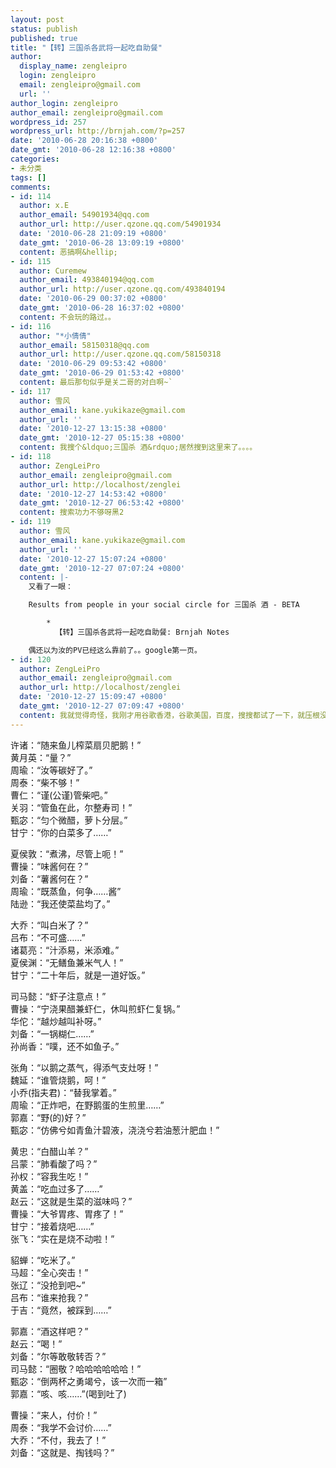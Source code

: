 ```yaml
---
layout: post
status: publish
published: true
title: "【转】三国杀各武将一起吃自助餐"
author:
  display_name: zengleipro
  login: zengleipro
  email: zengleipro@gmail.com
  url: ''
author_login: zengleipro
author_email: zengleipro@gmail.com
wordpress_id: 257
wordpress_url: http://brnjah.com/?p=257
date: '2010-06-28 20:16:38 +0800'
date_gmt: '2010-06-28 12:16:38 +0800'
categories:
- 未分类
tags: []
comments:
- id: 114
  author: x.E
  author_email: 54901934@qq.com
  author_url: http://user.qzone.qq.com/54901934
  date: '2010-06-28 21:09:19 +0800'
  date_gmt: '2010-06-28 13:09:19 +0800'
  content: 恶搞啊&hellip;
- id: 115
  author: Curemew
  author_email: 493840194@qq.com
  author_url: http://user.qzone.qq.com/493840194
  date: '2010-06-29 00:37:02 +0800'
  date_gmt: '2010-06-28 16:37:02 +0800'
  content: 不会玩的路过。。
- id: 116
  author: "*小倩倩"
  author_email: 58150318@qq.com
  author_url: http://user.qzone.qq.com/58150318
  date: '2010-06-29 09:53:42 +0800'
  date_gmt: '2010-06-29 01:53:42 +0800'
  content: 最后那句似乎是关二哥的对白啊~`
- id: 117
  author: 雪风
  author_email: kane.yukikaze@gmail.com
  author_url: ''
  date: '2010-12-27 13:15:38 +0800'
  date_gmt: '2010-12-27 05:15:38 +0800'
  content: 我搜个&ldquo;三国杀 酒&rdquo;居然搜到这里来了。。。。
- id: 118
  author: ZengLeiPro
  author_email: zengleipro@gmail.com
  author_url: http://localhost/zenglei
  date: '2010-12-27 14:53:42 +0800'
  date_gmt: '2010-12-27 06:53:42 +0800'
  content: 搜索功力不够呀黑2
- id: 119
  author: 雪风
  author_email: kane.yukikaze@gmail.com
  author_url: ''
  date: '2010-12-27 15:07:24 +0800'
  date_gmt: '2010-12-27 07:07:24 +0800'
  content: |-
    又看了一眼：

    Results from people in your social circle for 三国杀 酒 - BETA

        *
          【转】三国杀各武将一起吃自助餐: Brnjah Notes

    偶还以为汝的PV已经这么靠前了。。google第一页。
- id: 120
  author: ZengLeiPro
  author_email: zengleipro@gmail.com
  author_url: http://localhost/zenglei
  date: '2010-12-27 15:09:47 +0800'
  date_gmt: '2010-12-27 07:09:47 +0800'
  content: 我就觉得奇怪，我刚才用谷歌香港，谷歌美国，百度，搜搜都试了一下，就压根没看到我
---
```

<p>许诸：&ldquo;随来鱼儿榨菜扇贝肥鹅！&rdquo;<br />
黄月英：&ldquo;量？&rdquo;<br />
周瑜：&ldquo;汝等碳好了。&rdquo;<br />
周泰：&ldquo;柴不够！&rdquo;<br />
曹仁：&ldquo;谨(公谨)管柴吧。&rdquo;<br />
关羽：&ldquo;管鱼在此，尔整寿司！&rdquo;<br />
甄宓：&ldquo;匀个微醋，萝卜分层。&rdquo;<br />
甘宁：&ldquo;你的白菜多了&hellip;&hellip;&rdquo;</p>
<p>夏侯敦：&ldquo;煮沸，尽管上呃！&rdquo;<br />
曹操：&ldquo;味酱何在？&rdquo;<br />
刘备：&ldquo;薯酱何在？&rdquo;<br />
周瑜：&ldquo;既蒸鱼，何争&hellip;&hellip;酱&rdquo;<br />
陆逊：&ldquo;我还使菜盐均了。&rdquo;</p>
<p>大乔：&ldquo;叫白米了？&rdquo;<br />
吕布：&ldquo;不可盛&hellip;&hellip;&rdquo;<br />
诸葛亮：&ldquo;汁添易，米添难。&rdquo;<br />
夏侯渊：&ldquo;无鳝鱼兼米气人！&rdquo;<br />
甘宁：&ldquo;二十年后，就是一道好饭。&rdquo;</p>
<p>司马懿：&ldquo;虾子注意点！&rdquo;<br />
曹操：&ldquo;宁浇果醋兼虾仁，休叫煎虾仁复锅。&rdquo;<br />
华佗：&ldquo;越炒越叫补呀。&rdquo;<br />
刘备：&ldquo;一锅糊仁&hellip;&hellip;&rdquo;<br />
孙尚香：&ldquo;噗，还不如鱼子。&rdquo;</p>
<p>张角：&ldquo;以鹅之蒸气，得添气支灶呀！&rdquo;<br />
魏延：&ldquo;谁管烧鹅，呵！&rdquo;<br />
小乔(指夫君)：&ldquo;替我掌着。&rdquo;<br />
周瑜：&ldquo;正炸吧，在野鹅蛋的生煎里&hellip;&hellip;&rdquo;<br />
郭嘉：&ldquo;野(的)好？&rdquo;<br />
甄宓：&ldquo;仿佛兮如青鱼汁碧液，浇浇兮若油葱汁肥血！&rdquo;</p>
<p>黄忠：&ldquo;白醋山羊？&rdquo;<br />
吕蒙：&ldquo;肺看酸了吗？&rdquo;<br />
孙权：&ldquo;容我生吃！&rdquo;<br />
黄盖：&ldquo;吃血过多了&hellip;&hellip;&rdquo;<br />
赵云：&ldquo;这就是生菜的滋味吗？&rdquo;<br />
曹操：&ldquo;大爷胃疼、胃疼了！&rdquo;<br />
甘宁：&ldquo;接着烧吧&hellip;&hellip;&rdquo;<br />
张飞：&ldquo;实在是烧不动啦！&rdquo;</p>
<p>貂蝉：&ldquo;吃米了。&rdquo;<br />
马超：&ldquo;全心突击！&rdquo;<br />
张辽：&ldquo;没抢到吧~&rdquo;<br />
吕布：&ldquo;谁来抢我？&rdquo;<br />
于吉：&ldquo;竟然，被踩到&hellip;&hellip;&rdquo;</p>
<p>郭嘉：&ldquo;酒这样吧？&rdquo;<br />
赵云：&ldquo;喝！&rdquo;<br />
刘备：&ldquo;尔等敢敬转否？&rdquo;<br />
司马懿：&ldquo;圈敬？哈哈哈哈哈哈！&rdquo;<br />
甄宓：&ldquo;倒两杯之勇竭兮，该一次而一箱&rdquo;<br />
郭嘉：&ldquo;咳、咳&hellip;&hellip;&rdquo;(喝到吐了)</p>
<p>曹操：&ldquo;来人，付价！&rdquo;<br />
周泰：&ldquo;我学不会讨价&hellip;&hellip;&rdquo;<br />
大乔：&ldquo;不付，我去了！&rdquo;<br />
刘备：&ldquo;这就是、掏钱吗？&rdquo;</p>
